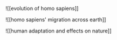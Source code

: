 ![[evolution of homo sapiens]]

![[homo sapiens' migration across earth]]

![[human adaptation and effects on nature]]

